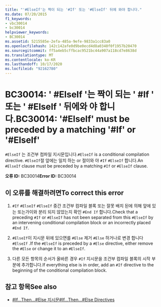 ```yaml
---
title: "'#ElseIf'는 짝이 되는 '#If' 또는 '#ElseIf' 뒤에 와야 합니다."
ms.date: 07/20/2015
f1_keywords:
- vbc30014
- bc30014
helpviewer_keywords:
- BC30014
ms.assetid: 5215585e-2efa-485a-9efe-9833a1cc83a0
ms.openlocfilehash: 142c142afe0d9be0ecd4d8a0340f0f1957b20470
ms.sourcegitcommit: ff5a4eb5cffbcac9521bc44a907a118cd7e8638d
ms.translationtype: MT
ms.contentlocale: ko-KR
ms.lasthandoff: 10/17/2020
ms.locfileid: "92162780"
---
```

# <a name="bc30014-elseif-must-be-preceded-by-a-matching-if-or-elseif"></a><span data-ttu-id="63bc6-102">BC30014: ' #ElseIf '는 짝이 되는 ' #If ' 또는 ' #ElseIf ' 뒤에와 야 합니다.</span><span class="sxs-lookup"><span data-stu-id="63bc6-102">BC30014: '#ElseIf' must be preceded by a matching '#If' or '#ElseIf'</span></span>

<span data-ttu-id="63bc6-103">`#ElseIf` 는 조건부 컴파일 지시문입니다.</span><span class="sxs-lookup"><span data-stu-id="63bc6-103">`#ElseIf` is a conditional compilation directive.</span></span> <span data-ttu-id="63bc6-104">`#ElseIf`절 앞에는 일치 하는 or 절이와 야 `#If` `#ElseIf` 합니다.</span><span class="sxs-lookup"><span data-stu-id="63bc6-104">An `#ElseIf` clause must be preceded by a matching `#If` or `#ElseIf` clause.</span></span>

 <span data-ttu-id="63bc6-105">**오류 ID:** BC30014</span><span class="sxs-lookup"><span data-stu-id="63bc6-105">**Error ID:** BC30014</span></span>

## <a name="to-correct-this-error"></a><span data-ttu-id="63bc6-106">이 오류를 해결하려면</span><span class="sxs-lookup"><span data-stu-id="63bc6-106">To correct this error</span></span>

1. <span data-ttu-id="63bc6-107">`#If` `#ElseIf` `#ElseIf` 중간 조건부 컴파일 블록 또는 잘못 배치 된에 의해 앞에 있는 또는가이와 분리 되지 않았는지 확인 `#End If` 합니다.</span><span class="sxs-lookup"><span data-stu-id="63bc6-107">Check that a preceding `#If` or `#ElseIf` has not been separated from this `#ElseIf` by an intervening conditional compilation block or an incorrectly placed `#End If`.</span></span>

2. <span data-ttu-id="63bc6-108">`#ElseIf`이 지시문 뒤에 있으면를 `#Else` 제거 `#Else` 하거나로 변경 합니다 `#ElseIf` .</span><span class="sxs-lookup"><span data-stu-id="63bc6-108">If the `#ElseIf` is preceded by a `#Else` directive, either remove the `#Else` or change it to an `#ElseIf`.</span></span>

3. <span data-ttu-id="63bc6-109">다른 모든 항목의 순서가 올바른 경우 `#If` 지시문을 조건부 컴파일 블록의 시작 부분에 추가합니다.</span><span class="sxs-lookup"><span data-stu-id="63bc6-109">If everything else is in order, add an `#If` directive to the beginning of the conditional compilation block.</span></span>

## <a name="see-also"></a><span data-ttu-id="63bc6-110">참고 항목</span><span class="sxs-lookup"><span data-stu-id="63bc6-110">See also</span></span>

- [<span data-ttu-id="63bc6-111">#If...Then...#Else 지시문</span><span class="sxs-lookup"><span data-stu-id="63bc6-111">#If...Then...#Else Directives</span></span>](../directives/if-then-else-directives.md)

